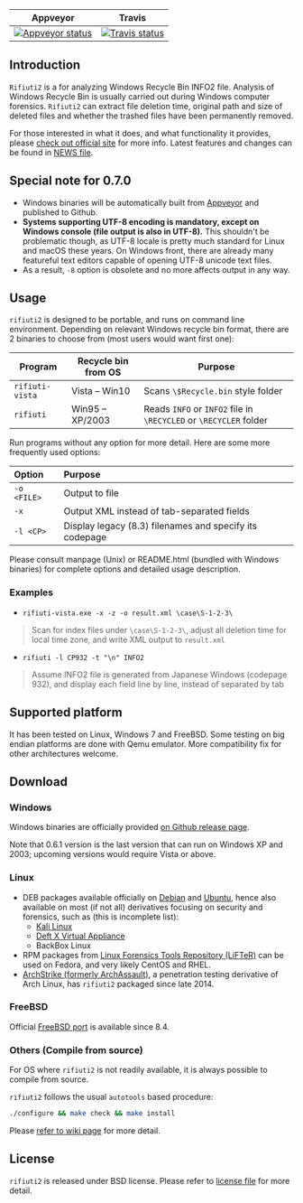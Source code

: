 | Appveyor | Travis |
|----------|--------|
| [![Appveyor status](https://ci.appveyor.com/api/projects/status/github/abelcheung/rifiuti2?svg=true&branch=master)](https://ci.appveyor.com/project/abelcheung/rifiuti2) | [![Travis status](https://travis-ci.org/abelcheung/rifiuti2.svg?branch=master)](https://travis-ci.org/abelcheung/rifiuti2) |

## Introduction

`Rifiuti2` is a for analyzing Windows Recycle Bin INFO2 file. Analysis of
Windows Recycle Bin is usually carried out during Windows computer
forensics. `Rifiuti2` can extract file deletion time, original path
and size of deleted files and whether the trashed files have been
permanently removed.

For those interested in what it does, and what functionality it
provides, please [check out official site][1] for more info.
Latest features and changes can be found in [NEWS file](NEWS.md).

[1]: https://abelcheung.github.io/rifiuti2

## Special note for 0.7.0
* Windows binaries will be automatically built from
  [Appveyor](https://www.appveyor.com/) and published to Github.
* **Systems supporting UTF-8 encoding is mandatory, except on Windows console
  (file output is also in UTF-8).** This shouldn't be problematic though,
  as UTF-8 locale is pretty much standard for Linux and macOS these years.
  On Windows front, there are already many featureful text editors
  capable of opening UTF-8 unicode text files.
* As a result, `-8` option is obsolete and no more affects output in any way.


## Usage

`rifiuti2` is designed to be portable, and runs on command line environment.
Depending on relevant Windows recycle bin format, there are 2 binaries to
choose from (most users would want first one):

Program        | Recycle bin from OS | Purpose
---------------|---------------------|--------
`rifiuti-vista`|Vista &ndash; Win10  | Scans `\$Recycle.bin` style folder
`rifiuti`      |Win95 &ndash; XP/2003| Reads `INFO` or `INFO2` file in `\RECYCLED` or `\RECYCLER` folder

Run programs without any option for more detail. Here are some more
frequently used options:

 Option    | Purpose
:----------|:--------
`-o <FILE>`| Output to file
`-x`       | Output XML instead of tab-separated fields
`-l <CP>`  | Display legacy (8.3) filenames and specify its codepage

Please consult manpage (Unix) or README.html (bundled with Windows binaries)
for complete options and detailed usage description.

### Examples

* `rifiuti-vista.exe -x -z -o result.xml \case\S-1-2-3\`
> Scan for index files under `\case\S-1-2-3\`, adjust all deletion time
> for local time zone, and write XML output to `result.xml`
* `rifiuti -l CP932 -t "\n" INFO2`
> Assume INFO2 file is generated from Japanese Windows (codepage 932),
> and display each field line by line, instead of separated by tab

## Supported platform

It has been tested on Linux, Windows 7 and FreeBSD.
Some testing on big endian platforms are done with Qemu emulator.
More compatibility fix for other architectures welcome.

## Download

### Windows
Windows binaries are officially provided
[on Github release page][6].

Note that 0.6.1 version is the last version that can run on
Windows XP and 2003; upcoming versions would require Vista or above.

### Linux
* DEB packages available officially on [Debian][7] and [Ubuntu][8],
hence also available on most (if not all) derivatives focusing on
security and forensics, such as (this is incomplete list):
  * [Kali Linux][9]
  * [Deft X Virtual Appliance][10]
  * BackBox Linux
* RPM packages from [Linux Forensics Tools Repository (LiFTeR)][11]
  can be used on Fedora, and very likely CentOS and RHEL.
* [ArchStrike (formerly ArchAssault)][12], a penetration testing
  derivative of Arch Linux, has `rifiuti2` packaged since late 2014.

### FreeBSD
Official [FreeBSD port][13] is available since 8.4.

### Others (Compile from source)
For OS where `rifiuti2` is not readily available, it is always
possible to compile from source.

`rifiuti2` follows the usual `autotools` based procedure:
```sh
./configure && make check && make install
```
Please [refer to wiki page][14] for more detail.

## License

`rifiuti2` is released under BSD license. Please refer to
[license file](docs/LICENSE.md) for more detail.

[6]: https://github.com/abelcheung/rifiuti2/releases
[7]: https://packages.debian.org/search?keywords=rifiuti2
[8]: http://packages.ubuntu.com/search?keywords=rifiuti2
[9]: https://pkg.kali.org/pkg/rifiuti2
[10]: http://www.deftlinux.net/package-list/deft-x-va/
[11]: https://forensics.cert.org/ByPackage/rifiuti2.html
[12]: https://archstrike.org/packages/rifiuti2
[13]: https://www.freebsd.org/cgi/ports.cgi?query=rifiuti2
[14]: https://github.com/abelcheung/rifiuti2/wiki/Compile-From-Source